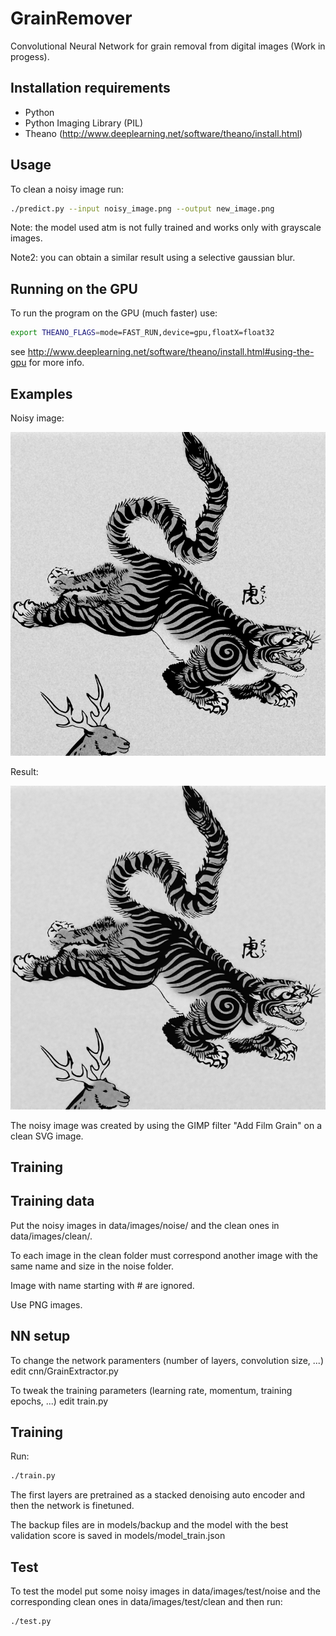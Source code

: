 # GrainRemover
Convolutional Neural Network for grain removal from digital images (Work in progess).

Installation requirements
------------

- Python
- Python Imaging Library (PIL)
- Theano (http://www.deeplearning.net/software/theano/install.html)

Usage
------------

To clean a noisy image run:

```sh
./predict.py --input noisy_image.png --output new_image.png
```

Note: the model used atm is not fully trained and works only with grayscale images.

Note2: you can obtain a similar result using a selective gaussian blur.

Running on the GPU
------------

To run the program on the GPU (much faster) use:

```sh
export THEANO_FLAGS=mode=FAST_RUN,device=gpu,floatX=float32
```

see http://www.deeplearning.net/software/theano/install.html#using-the-gpu for more info.

Examples
------------

Noisy image:

![input](https://raw.githubusercontent.com/fdibaldassarre/GrainRemover/master/examples/noisy.png)

Result:

![input](https://raw.githubusercontent.com/fdibaldassarre/GrainRemover/master/examples/result.png)

The noisy image was created by using the GIMP filter "Add Film Grain" on a clean SVG image.

Training
------------

## Training data

Put the noisy images in data/images/noise/ and the clean ones in data/images/clean/.

To each image in the clean folder must correspond another image with the same name and size in the
noise folder.

Image with name starting with # are ignored.

Use PNG images.

## NN setup

To change the network paramenters (number of layers, convolution size, ...) edit cnn/GrainExtractor.py

To tweak the training parameters (learning rate, momentum, training epochs, ...) edit train.py

## Training

Run:
```sh
./train.py
```

The first layers are pretrained as a stacked denoising auto encoder and then the network is finetuned.

The backup files are in models/backup and the model with the best validation score is saved in models/model_train.json

## Test

To test the model put some noisy images in data/images/test/noise and the corresponding clean ones
in data/images/test/clean and then run:

```sh
./test.py
```

